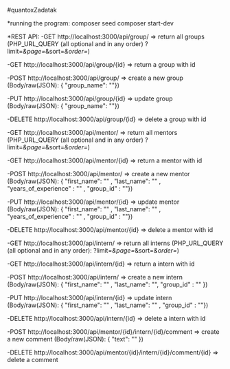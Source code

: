 #quantoxZadatak

*running the program: composer seed
                      composer start-dev

*REST API:
-GET http://localhost:3000/api/group/ => return all groups (PHP_URL_QUERY (all optional and in any order)
                                                            ?limit=_&page=_&sort=_&order=_)

-GET http://localhost:3000/api/group/{id} => return a group with id

-POST http://localhost:3000/api/group/ => create a new group (Body/raw(JSON): { "group_name": ""})

-PUT http://localhost:3000/api/group/{id} => update group (Body/raw(JSON): { "group_name": ""})

-DELETE http://localhost:3000/api/group/{id} => delete a group with id


-GET http://localhost:3000/api/mentor/ => return all mentors (PHP_URL_QUERY (all optional and in any order)
                                                              ?limit=_&page=_&sort=_&order=_)

-GET http://localhost:3000/api/mentor/{id} => return a mentor with id

-POST http://localhost:3000/api/mentor/ => create a new mentor (Body/raw(JSON): { "first_name": "" , "last_name": "" , "years_of_experience" : "" , "group_id" : ""})

-PUT http://localhost:3000/api/mentor/{id} => update mentor (Body/raw(JSON): { "first_name": "" , "last_name": "" , "years_of_experience" : "" , "group_id" : ""})

-DELETE http://localhost:3000/api/mentor/{id} => delete a mentor with id


-GET http://localhost:3000/api/intern/ => return all interns (PHP_URL_QUERY (all optional and in any order):
                                                             ?limit=_&page=_&sort=_&order=_)

-GET http://localhost:3000/api/intern/{id} => return a intern with id

-POST http://localhost:3000/api/intern/ => create a new intern (Body/raw(JSON): { "first_name": "" , "last_name": "", "group_id" : "" })

-PUT http://localhost:3000/api/intern/{id} => update intern (Body/raw(JSON): { "first_name": "" , "last_name": "" , "group_id" : ""})

-DELETE http://localhost:3000/api/intern/{id} => delete a intern with id


-POST http://localhost:3000/api/mentor/{id}/intern/{id}/comment => create a new comment (Body/raw(JSON): { "text": "" })

-DELETE http://localhost:3000/api/mentor/{id}/intern/{id}/comment/{id} => delete a comment



